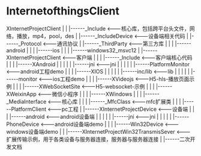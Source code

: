 # InternetofthingsClient


XInternetProjectClient
	|
	|
	|------_Include <---核心库，包括跨平台头文件，网络，播放，mp4，pool，des
	|
	|------_IncludeDevice <---设备端相关代码
	|
	|------_Protocol <---通讯协议
	|
	|------_ThirdParty <---第三方库
	|	|
	|	|------android
	|	|
	|	|------ios
	|	|
	|	|------windows32_msvc12
	|
	|------XInternetProjectClient <---客户端
	|	|
	|	|------_Include <---客户端核心代码
	|	|
	|	|------XAndroid
	|	|	|
	|	|	|------jni	<---jni
	|	|	|
	|	|	|------PlatformMonitor <---android工程demo
	|	|
	|	|------XIOS
	|	|	|
	|	|	|------inc/lib <---lib
	|	|	|
	|	|	|------monitor <---ios工程demo
	|	|
	|	|------XVideojs <---H5-hls-播放页面示例
	|	|
	|	|------XWebSocketSite <---H5-websocket-示例
	|	|
	|	|------XWeixinApp <---微信小程序
	|	|
	|	|------XWindows
	|		|
	|		|------_MediaInterface <---核心库
	|		|
	|		|------_MfcClass <---mfc扩展类
	|		|
	|		|------PlatformClient <---pc工程
	|
	|------XInternetProjectDevice <---设备端
	|	|
	|	|------android <---android设备端
	|	|	|
	|	|	|------jni <---jni
	|	|	|
	|	|	|------PhoneDevice <---android设备端demo
	|	|
	|	|------Win32Device <---windows设备端demo
	|
	|
	|------XInternetProjectWin32TransmisSever <---扩展传输示例，用于各类设备与服务器连接，服务器与服务器连接
	|
	|------二次开发文档 

